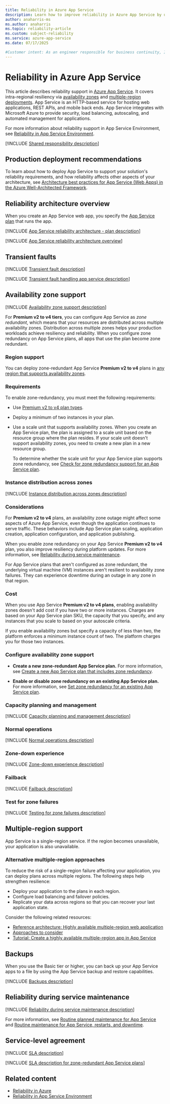 ```yaml
---
title: Reliability in Azure App Service
description: Learn how to improve reliability in Azure App Service by using zone redundancy, multi-region deployments, and best practices for scaling and fault tolerance.
author: anaharris-ms 
ms.author: anaharris
ms.topic: reliability-article
ms.custom: subject-reliability
ms.service: azure-app-service
ms.date: 07/17/2025

#Customer intent: As an engineer responsible for business continuity, I want to understand the details of how Azure App Service works from a reliability perspective and plan resiliency strategies in alignment with the exact processes that Azure services follow during different kinds of situations.
---
```


# Reliability in Azure App Service

This article describes reliability support in [Azure App Service](../app-service/overview.md). It covers intra-regional resiliency via [availability zones](#availability-zone-support) and [multiple-region deployments](#multiple-region-support). App Service is an HTTP-based service for hosting web applications, REST APIs, and mobile back ends. App Service integrates with Microsoft Azure to provide security, load balancing, autoscaling, and automated management for applications. 

For more information about reliability support in App Service Environment, see [Reliability in App Service Environment](./reliability-app-service-environment.md).

[!INCLUDE [Shared responsibility description](includes/reliability-shared-responsibility-include.md)]

## Production deployment recommendations

To learn about how to deploy App Service to support your solution's reliability requirements, and how reliability affects other aspects of your architecture, see [Architecture best practices for App Service (Web Apps) in the Azure Well-Architected Framework](/azure/well-architected/service-guides/app-service-web-apps).

## Reliability architecture overview

When you create an App Service web app, you specify the [App Service plan](../app-service/overview-hosting-plans.md) that runs the app.

[!INCLUDE [App Service reliability architecture - plan description](includes/app-service/reliability-architecture-plans.md)]

[!INCLUDE [App Service reliability architecture overview](includes/app-service/reliability-architecture-overview.md)]

## Transient faults

[!INCLUDE [Transient fault description](includes/reliability-transient-fault-description-include.md)]

[!INCLUDE [Transient fault handling app service description](includes/app-service/reliability-transient-fault-handling-include.md)]

## Availability zone support

[!INCLUDE [Availability zone support description](includes/reliability-availability-zone-description-include.md)]

For **Premium v2 to v4 tiers**, you can configure App Service as *zone redundant*, which means that your resources are distributed across multiple availability zones. Distribution across multiple zones helps your production workloads achieve resiliency and reliability. When you configure zone redundancy on App Service plans, all apps that use the plan become zone redundant.

### Region support

You can deploy zone-redundant App Service **Premium v2 to v4** plans in [any region that supports availability zones](./regions-list.md).

### Requirements

To enable zone-redundancy, you must meet the following requirements:

- Use [Premium v2 to v4 plan types](/azure/app-service/overview-hosting-plans). 

- Deploy a minimum of two instances in your plan.

- Use a scale unit that supports availability zones. When you create an App Service plan, the plan is assigned to a scale unit based on the resource group where the plan resides. If your scale unit doesn't support availability zones, you need to create a new plan in a new resource group.

  To determine whether the scale unit for your App Service plan supports zone redundancy, see [Check for zone redundancy support for an App Service plan](../app-service/configure-zone-redundancy.md#check-for-zone-redundancy-support-on-an-app-service-plan).

### Instance distribution across zones

[!INCLUDE [Instance distribution across zones description](includes/app-service/reliability-instance-distribution-across-zones-include.md)]

### Considerations

For **Premium v2 to v4** plans, an availability zone outage might affect some aspects of Azure App Service, even though the application continues to serve traffic. These behaviors include App Service plan scaling, application creation, application configuration, and application publishing.

When you enable zone redundancy on your App Service **Premium v2 to v4** plan, you also improve resiliency during platform updates. For more information, see [Reliability during service maintenance](#reliability-during-service-maintenance).

For App Service plans that aren't configured as zone redundant, the underlying virtual machine (VM) instances aren't resilient to availability zone failures. They can experience downtime during an outage in any zone in that region.

### Cost

When you use App Service **Premium v2 to v4 plans**, enabling availability zones doesn't add cost if you have two or more instances. Charges are based on your App Service plan SKU, the capacity that you specify, and any instances that you scale to based on your autoscale criteria.

If you enable availability zones but specify a capacity of less than two, the platform enforces a minimum instance count of two. The platform charges you for those two instances.

### Configure availability zone support

- **Create a new zone-redundant App Service plan.** For more information, see [Create a new App Service plan that includes zone redundancy](../app-service/configure-zone-redundancy.md#create-a-new-zone-redundant-app-service-plan).

- **Enable or disable zone redundancy on an existing App Service plan.** For more information, see [Set zone redundancy for an existing App Service plan](../app-service/configure-zone-redundancy.md#set-zone-redundancy-for-an-existing-app-service-plan).

### Capacity planning and management

[!INCLUDE [Capacity planning and management description](includes/app-service/reliability-capacity-planning-management-include.md)]

### Normal operations

[!INCLUDE [Normal operations description](includes/app-service/reliability-normal-operations-include.md)]

### Zone-down experience

[!INCLUDE [Zone-down experience description](includes/app-service/reliability-zone-down-experience-include.md)]

### Failback

[!INCLUDE [Failback description](includes/app-service/reliability-failback-include.md)]

### Test for zone failures

[!INCLUDE [Testing for zone failures description](includes/app-service/reliability-testing-for-zone-failures-include.md)]

## Multiple-region support

App Service is a single-region service. If the region becomes unavailable, your application is also unavailable.

### Alternative multiple-region approaches

To reduce the risk of a single-region failure affecting your application, you can deploy plans across multiple regions. The following steps help strengthen resilience:

- Deploy your application to the plans in each region.
- Configure load balancing and failover policies.
- Replicate your data across regions so that you can recover your last application state.

Consider the following related resources: 

- [Reference architecture: Highly available multiple-region web application](/azure/architecture/web-apps/guides/enterprise-app-patterns/reliable-web-app/dotnet/guidance)
- [Approaches to consider](/azure/architecture/web-apps/guides/multi-region-app-service/multi-region-app-service?tabs=paired-regions#approaches-to-consider)
- [Tutorial: Create a highly available multiple-region app in App Service](/azure/app-service/tutorial-multi-region-app)

## Backups

When you use the Basic tier or higher, you can back up your App Service apps to a file by using the App Service backup and restore capabilities.

[!INCLUDE [Backups description](includes/app-service/reliability-backups-include.md)]

## Reliability during service maintenance

[!INCLUDE [Reliability during service maintenance description](includes/app-service/reliability-maintenance-include.md)]

For more information, see [Routine planned maintenance for App Service](/azure/app-service/routine-maintenance) and [Routine maintenance for App Service, restarts, and downtime](/azure/app-service/routine-maintenance-downtime).

## Service-level agreement

[!INCLUDE [SLA description](includes/reliability-service-level-agreement-include.md)]

[!INCLUDE [SLA description for zone-redundant App Service plans](includes/app-service/reliability-app-service-service-level-agreement-include.md)]

## Related content

- [Reliability in Azure](./overview.md)
- [Reliability in App Service Environment](./reliability-app-service-environment.md)
